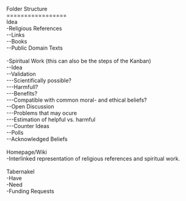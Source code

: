 Folder Structure<br>
=================<br>
Idea<br>
  -Religious References<br>
    --Links<br>
    --Books<br>
    --Public Domain Texts<br>
  <br>
  -Spiritual Work (this can also be the steps of the Kanban)<br>
    --Idea<br>
    --Validation<br>
    ---Scientifically possible?<br>
    ---Harmfull?<br>
    ---Benefits?<br>
    ---Compatible with common moral- and ethical beliefs?<br>
    --Open Discussion<br>
    ---Problems that may ocure<br>
    ---Estimation of helpful vs. harmful<br>
    ---Counter Ideas<br>
    --Polls<br>
    --Acknowledged Beliefs<br>
  <br>
Homepage/Wiki<br>
  -Interlinked representation of religious references and spiritual work.<br>
  <br>
Tabernakel<br>
  -Have<br>
  -Need<br>
  -Funding Requests <br>
